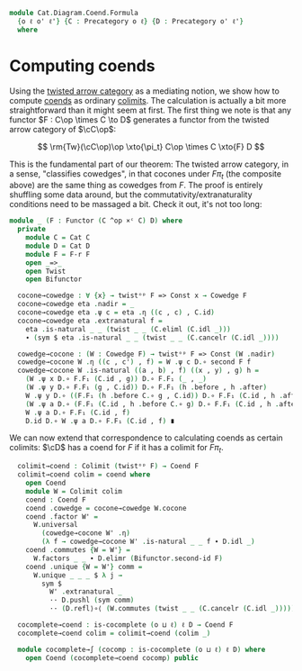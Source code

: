 <!--
```agda
open import Cat.Diagram.Colimit.Base
open import Cat.Instances.Product
open import Cat.Instances.Twisted
open import Cat.Diagram.Initial
open import Cat.Diagram.Coend
open import Cat.Prelude

import Cat.Functor.Bifunctor as Bifunctor
import Cat.Functor.Reasoning as F-r
import Cat.Reasoning as Cat
```
-->

```agda
module Cat.Diagram.Coend.Formula
  {o ℓ o' ℓ'} {C : Precategory o ℓ} {D : Precategory o' ℓ'}
  where
```

<!--
```agda
open Cowedge
```
-->

# Computing coends

Using the [twisted arrow category] as a mediating notion, we show how to
compute [coends] as ordinary [colimits]. The calculation is actually a
bit more straightforward than it might seem at first. The first thing we
note is that any functor $F : C\op \times C \to D$ generates a functor
from the twisted arrow category of $\cC\op$:

$$
\rm{Tw}(\cC\op)\op \xto{\pi_t} C\op \times C \xto{F} D
$$

[twisted arrow category]: Cat.Instances.Twisted.html
[coends]: Cat.Diagram.Coend.html
[colimits]: Cat.Diagram.Colimit.Base.html

This is the fundamental part of our theorem: The twisted arrow category,
in a sense, "classifies cowedges", in that cocones under $F\pi_t$ (the
composite above) are the same thing as cowedges from $F$. The proof is
entirely shuffling some data around, but the
commutativity/extranaturality conditions need to be massaged a bit.
Check it out, it's not too long:

```agda
module _ (F : Functor (C ^op ×ᶜ C) D) where
  private
    module C = Cat C
    module D = Cat D
    module F = F-r F
    open _=>_
    open Twist
    open Bifunctor

  cocone→cowedge : ∀ {x} → twistᵒᵖ F => Const x → Cowedge F
  cocone→cowedge eta .nadir = _
  cocone→cowedge eta .ψ c = eta .η ((c , c) , C.id)
  cocone→cowedge eta .extranatural f =
    eta .is-natural _ _ (twist _ _ (C.eliml (C.idl _)))
    ∙ (sym $ eta .is-natural _ _ (twist _ _ (C.cancelr (C.idl _))))

  cowedge→cocone : (W : Cowedge F) → twistᵒᵖ F => Const (W .nadir)
  cowedge→cocone W .η ((c , c') , f) = W .ψ c D.∘ second F f
  cowedge→cocone W .is-natural ((a , b) , f) ((x , y) , g) h =
    (W .ψ x D.∘ F.F₁ (C.id , g)) D.∘ F.F₁ (_ , _)                           ≡⟨ W .extranatural g D.⟩∘⟨refl ⟩
    (W .ψ y D.∘ F.F₁ (g , C.id)) D.∘ F.F₁ (h .before , h .after)            ≡⟨ D.pullr (F.weave (C.introl refl ,ₚ refl)) ⟩
    W .ψ y D.∘ ((F.F₁ (h .before C.∘ g , C.id)) D.∘ F.F₁ (C.id , h .after)) ≡⟨ D.extendl (sym (W .extranatural _)) ⟩
    (W .ψ a D.∘ (F.F₁ (C.id , h .before C.∘ g) D.∘ F.F₁ (C.id , h .after))) ≡⟨ D.refl⟩∘⟨ sym (Bifunctor.second∘second F) ∙ ap (Bifunctor.second F) (h .commutes) ⟩
    W .ψ a D.∘ F.F₁ (C.id , f)                                              ≡⟨ sym (D.idl _) ⟩
    D.id D.∘ W .ψ a D.∘ F.F₁ (C.id , f) ∎
```

We can now extend that correspondence to calculating coends as certain
colimits: $\cD$ has a coend for $F$ if it has a colimit for $F\pi_t$.

```agda
  colimit→coend : Colimit (twistᵒᵖ F) → Coend F
  colimit→coend colim = coend where
    open Coend
    module W = Colimit colim
    coend : Coend F
    coend .cowedge = cocone→cowedge W.cocone
    coend .factor W' =
      W.universal
        (cowedge→cocone W' .η)
        (λ f → cowedge→cocone W' .is-natural _ _ f ∙ D.idl _)
    coend .commutes {W = W'} =
      W.factors _ _ ∙ D.elimr (Bifunctor.second-id F)
    coend .unique {W = W'} comm =
      W.unique _ _ _ $ λ j →
        sym $
          W' .extranatural _
          ·· D.pushl (sym comm)
          ·· (D.refl⟩∘⟨ (W.commutes (twist _ _ (C.cancelr (C.idl _)))))

  cocomplete→coend : is-cocomplete (o ⊔ ℓ) ℓ D → Coend F
  cocomplete→coend colim = colimit→coend (colim _)

  module cocomplete→∫ (cocomp : is-cocomplete (o ⊔ ℓ) ℓ D) where
    open Coend (cocomplete→coend cocomp) public
```

